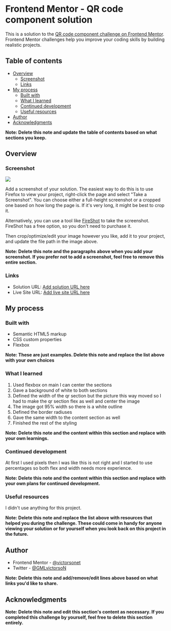 # Frontend Mentor - QR code component solution

This is a solution to the [QR code component challenge on Frontend Mentor](https://www.frontendmentor.io/challenges/qr-code-component-iux_sIO_H). Frontend Mentor challenges help you improve your coding skills by building realistic projects. 

## Table of contents

- [Overview](#overview)
  - [Screenshot](#screenshot)
  - [Links](#links)
- [My process](#my-process)
  - [Built with](#built-with)
  - [What I learned](#what-i-learned)
  - [Continued development](#continued-development)
  - [Useful resources](#useful-resources)
- [Author](#author)
- [Acknowledgments](#acknowledgments)

**Note: Delete this note and update the table of contents based on what sections you keep.**

## Overview

### Screenshot

![](./screenshot.jpg)

Add a screenshot of your solution. The easiest way to do this is to use Firefox to view your project, right-click the page and select "Take a Screenshot". You can choose either a full-height screenshot or a cropped one based on how long the page is. If it's very long, it might be best to crop it.

Alternatively, you can use a tool like [FireShot](https://getfireshot.com/) to take the screenshot. FireShot has a free option, so you don't need to purchase it. 

Then crop/optimize/edit your image however you like, add it to your project, and update the file path in the image above.

**Note: Delete this note and the paragraphs above when you add your screenshot. If you prefer not to add a screenshot, feel free to remove this entire section.**

### Links

- Solution URL: [Add solution URL here](https://your-solution-url.com)
- Live Site URL: [Add live site URL here](https://your-live-site-url.com)

## My process

### Built with

- Semantic HTML5 markup
- CSS custom properties
- Flexbox

**Note: These are just examples. Delete this note and replace the list above with your own choices**

### What I learned

1. Used flexbox on main I can center the sections
2. Gave a background of white to both sections
3. Defined the width of the qr section but the picture this way moved so I had to make the qr section flex as well and center the image
4. The image got 95% width so there is a white outline
5. Defined the border radiuses
6. Gave the same width to the content section as well
7. Finished the rest of the styling

**Note: Delete this note and the content within this section and replace with your own learnings.**

### Continued development

At first I used pixels then I was like this is not right and I started to use percentages so both flex and width needs more experience.

**Note: Delete this note and the content within this section and replace with your own plans for continued development.**

### Useful resources

I didn't use anything for this project.

**Note: Delete this note and replace the list above with resources that helped you during the challenge. These could come in handy for anyone viewing your solution or for yourself when you look back on this project in the future.**

## Author

- Frontend Mentor - [@victorsonet](https://www.frontendmentor.io/profile/victorsonet)
- Twitter - [@GMLvictorsoN](https://twitter.com/GMLvictorsoN)

**Note: Delete this note and add/remove/edit lines above based on what links you'd like to share.**

## Acknowledgments

**Note: Delete this note and edit this section's content as necessary. If you completed this challenge by yourself, feel free to delete this section entirely.**
